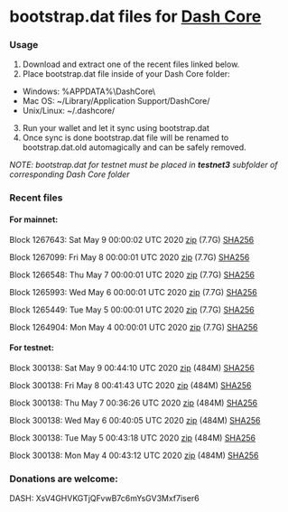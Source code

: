 # bootstrap.dat files for [Dash Core](https://github.com/dashpay/dash)

### Usage

1. Download and extract one of the recent files linked below.
2. Place bootstrap.dat file inside of your Dash Core folder:
 - Windows: %APPDATA%\DashCore\
 - Mac OS: ~/Library/Application Support/DashCore/
 - Unix/Linux: ~/.dashcore/
3. Run your wallet and let it sync using bootstrap.dat
4. Once sync is done bootstrap.dat file will be renamed to bootstrap.dat.old automagically and can be safely removed.

_NOTE: bootstrap.dat for testnet must be placed in **testnet3** subfolder of corresponding Dash Core folder_

### Recent files

#### For mainnet:

Block 1267643: Sat May  9 00:00:02 UTC 2020 [zip](https://dash-bootstrap.ams3.digitaloceanspaces.com/mainnet/2020-05-09/bootstrap.dat.zip) (7.7G) [SHA256](https://dash-bootstrap.ams3.digitaloceanspaces.com/mainnet/2020-05-09/sha256.txt)

Block 1267099: Fri May  8 00:00:01 UTC 2020 [zip](https://dash-bootstrap.ams3.digitaloceanspaces.com/mainnet/2020-05-08/bootstrap.dat.zip) (7.7G) [SHA256](https://dash-bootstrap.ams3.digitaloceanspaces.com/mainnet/2020-05-08/sha256.txt)

Block 1266548: Thu May  7 00:00:01 UTC 2020 [zip](https://dash-bootstrap.ams3.digitaloceanspaces.com/mainnet/2020-05-07/bootstrap.dat.zip) (7.7G) [SHA256](https://dash-bootstrap.ams3.digitaloceanspaces.com/mainnet/2020-05-07/sha256.txt)

Block 1265993: Wed May  6 00:00:01 UTC 2020 [zip](https://dash-bootstrap.ams3.digitaloceanspaces.com/mainnet/2020-05-06/bootstrap.dat.zip) (7.7G) [SHA256](https://dash-bootstrap.ams3.digitaloceanspaces.com/mainnet/2020-05-06/sha256.txt)

Block 1265449: Tue May  5 00:00:01 UTC 2020 [zip](https://dash-bootstrap.ams3.digitaloceanspaces.com/mainnet/2020-05-05/bootstrap.dat.zip) (7.7G) [SHA256](https://dash-bootstrap.ams3.digitaloceanspaces.com/mainnet/2020-05-05/sha256.txt)

Block 1264904: Mon May  4 00:00:01 UTC 2020 [zip](https://dash-bootstrap.ams3.digitaloceanspaces.com/mainnet/2020-05-04/bootstrap.dat.zip) (7.7G) [SHA256](https://dash-bootstrap.ams3.digitaloceanspaces.com/mainnet/2020-05-04/sha256.txt)


#### For testnet:

Block 300138: Sat May  9 00:44:10 UTC 2020 [zip](https://dash-bootstrap.ams3.digitaloceanspaces.com/testnet/2020-05-09/bootstrap.dat.zip) (484M) [SHA256](https://dash-bootstrap.ams3.digitaloceanspaces.com/testnet/2020-05-09/sha256.txt)

Block 300138: Fri May  8 00:41:43 UTC 2020 [zip](https://dash-bootstrap.ams3.digitaloceanspaces.com/testnet/2020-05-08/bootstrap.dat.zip) (484M) [SHA256](https://dash-bootstrap.ams3.digitaloceanspaces.com/testnet/2020-05-08/sha256.txt)

Block 300138: Thu May  7 00:36:26 UTC 2020 [zip](https://dash-bootstrap.ams3.digitaloceanspaces.com/testnet/2020-05-07/bootstrap.dat.zip) (484M) [SHA256](https://dash-bootstrap.ams3.digitaloceanspaces.com/testnet/2020-05-07/sha256.txt)

Block 300138: Wed May  6 00:40:05 UTC 2020 [zip](https://dash-bootstrap.ams3.digitaloceanspaces.com/testnet/2020-05-06/bootstrap.dat.zip) (484M) [SHA256](https://dash-bootstrap.ams3.digitaloceanspaces.com/testnet/2020-05-06/sha256.txt)

Block 300138: Tue May  5 00:43:18 UTC 2020 [zip](https://dash-bootstrap.ams3.digitaloceanspaces.com/testnet/2020-05-05/bootstrap.dat.zip) (484M) [SHA256](https://dash-bootstrap.ams3.digitaloceanspaces.com/testnet/2020-05-05/sha256.txt)

Block 300138: Mon May  4 00:43:12 UTC 2020 [zip](https://dash-bootstrap.ams3.digitaloceanspaces.com/testnet/2020-05-04/bootstrap.dat.zip) (484M) [SHA256](https://dash-bootstrap.ams3.digitaloceanspaces.com/testnet/2020-05-04/sha256.txt)


### Donations are welcome:

DASH: XsV4GHVKGTjQFvwB7c6mYsGV3Mxf7iser6
